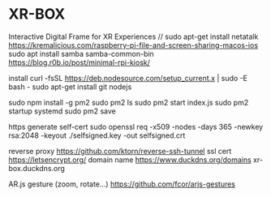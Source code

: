 # XR-BOX
Interactive Digital Frame for XR Experiences
// sudo apt-get install netatalk
https://kremalicious.com/raspberry-pi-file-and-screen-sharing-macos-ios
sudo apt install samba samba-common-bin
https://blog.r0b.io/post/minimal-rpi-kiosk/ 

install
curl -fsSL https://deb.nodesource.com/setup_current.x | sudo -E bash -
sudo apt-get install git nodejs


sudo npm install -g pm2
sudo pm2 ls
sudo pm2 start index.js
sudo pm2 startup systemd
sudo pm2 save

https 
generate self-cert sudo openssl req -x509 -nodes -days 365 -newkey rsa:2048 -keyout ./selfsigned.key -out selfsigned.crt

reverse proxy https://github.com/ktorn/reverse-ssh-tunnel 
ssl cert https://letsencrypt.org/
domain name https://www.duckdns.org/domains xr-box.duckdns.org 

AR.js gesture (zoom, rotate...)
https://github.com/fcor/arjs-gestures 

<!-- git config --global user.email "you@example.com"
  git config --global user.name "Your Name" -->



